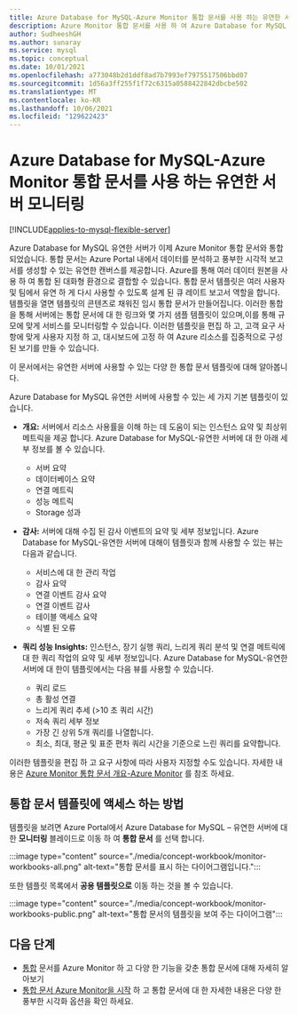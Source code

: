 ```yaml
---
title: Azure Database for MySQL-Azure Monitor 통합 문서를 사용 하는 유연한 서버 모니터링
description: Azure Monitor 통합 문서를 사용 하 여 Azure Database for MySQL 유연한 서버를 모니터링 하는 방법을 설명 합니다.
author: SudheeshGH
ms.author: sunaray
ms.service: mysql
ms.topic: conceptual
ms.date: 10/01/2021
ms.openlocfilehash: a773048b2d1ddf8ad7b7993ef7975517506bbd07
ms.sourcegitcommit: 1d56a3ff255f1f72c6315a0588422842dbcbe502
ms.translationtype: MT
ms.contentlocale: ko-KR
ms.lasthandoff: 10/06/2021
ms.locfileid: "129622423"
---
```

# <a name="monitoring-azure-database-for-mysql---flexible-server-with-azure-monitor-workbooks"></a>Azure Database for MySQL-Azure Monitor 통합 문서를 사용 하는 유연한 서버 모니터링

[!INCLUDE[applies-to-mysql-flexible-server](../includes/applies-to-mysql-flexible-server.md)]

Azure Database for MySQL 유연한 서버가 이제 Azure Monitor 통합 문서와 통합 되었습니다. 통합 문서는 Azure Portal 내에서 데이터를 분석하고 풍부한 시각적 보고서를 생성할 수 있는 유연한 캔버스를 제공합니다. Azure를 통해 여러 데이터 원본을 사용 하 여 통합 된 대화형 환경으로 결합할 수 있습니다. 통합 문서 템플릿은 여러 사용자 및 팀에서 유연 하 게 다시 사용할 수 있도록 설계 된 큐 레이트 보고서 역할을 합니다. 템플릿을 열면 템플릿의 콘텐츠로 채워진 임시 통합 문서가 만들어집니다. 이러한 통합을 통해 서버에는 통합 문서에 대 한 링크와 몇 가지 샘플 템플릿이 있으며,이를 통해 규모에 맞게 서비스를 모니터링할 수 있습니다. 이러한 템플릿을 편집 하 고, 고객 요구 사항에 맞게 사용자 지정 하 고, 대시보드에 고정 하 여 Azure 리소스를 집중적으로 구성 된 보기를 만들 수 있습니다.
 
이 문서에서는 유연한 서버에 사용할 수 있는 다양 한 통합 문서 템플릿에 대해 알아봅니다.

Azure Database for MySQL 유연한 서버에 사용할 수 있는 세 가지 기본 템플릿이 있습니다.
 
- **개요:** 서버에서 리소스 사용률을 이해 하는 데 도움이 되는 인스턴스 요약 및 최상위 메트릭을 제공 합니다. Azure Database for MySQL-유연한 서버에 대 한 아래 세부 정보를 볼 수 있습니다.

    * 서버 요약 
    * 데이터베이스 요약
    * 연결 메트릭 
    * 성능 메트릭 
    * Storage 성과 

* **감사:** 서버에 대해 수집 된 감사 이벤트의 요약 및 세부 정보입니다. Azure Database for MySQL-유연한 서버에 대해이 템플릿과 함께 사용할 수 있는 뷰는 다음과 같습니다.

    * 서비스에 대 한 관리 작업
    * 감사 요약
    * 연결 이벤트 감사 요약
    * 연결 이벤트 감사
    * 테이블 액세스 요약
    * 식별 된 오류

* **쿼리 성능 Insights:** 인스턴스, 장기 실행 쿼리, 느리게 쿼리 분석 및 연결 메트릭에 대 한 쿼리 작업의 요약 및 세부 정보입니다. Azure Database for MySQL-유연한 서버에 대 한이 템플릿에서는 다음 뷰를 사용할 수 있습니다.

    * 쿼리 로드
    * 총 활성 연결
    * 느리게 쿼리 추세 (>10 초 쿼리 시간)
    * 저속 쿼리 세부 정보
    * 가장 긴 상위 5개 쿼리를 나열합니다.
    * 최소, 최대, 평균 및 표준 편차 쿼리 시간을 기준으로 느린 쿼리를 요약합니다.

이러한 템플릿을 편집 하 고 요구 사항에 따라 사용자 지정할 수도 있습니다. 자세한 내용은 [Azure Monitor 통합 문서 개요-Azure Monitor](../../azure-monitor/visualize/workbooks-overview.md#editing-mode) 를 참조 하세요.

 ## <a name="how-to-access-workbook-templates"></a>통합 문서 템플릿에 액세스 하는 방법

템플릿을 보려면 Azure Portal에서 Azure Database for MySQL – 유연한 서버에 대 한 **모니터링** 블레이드로 이동 하 여 **통합 문서** 를 선택 합니다.

:::image type="content" source="./media/concept-workbook/monitor-workbooks-all.png" alt-text="통합 문서를 표시 하는 다이어그램입니다.":::

또한 템플릿 목록에서 **공용 템플릿으로** 이동 하는 것을 볼 수 있습니다.

:::image type="content" source="./media/concept-workbook/monitor-workbooks-public.png" alt-text="통합 문서의 템플릿을 보여 주는 다이어그램":::


## <a name="next-steps"></a>다음 단계
- [통합](../../azure-monitor/visualize/workbooks-access-control.md) 문서를 Azure Monitor 하 고 다양 한 기능을 갖춘 통합 문서에 대해 자세히 알아보기
- [통합 문서 Azure Monitor을 시작](../../azure-monitor/visualize/workbooks-overview.md#visualizations) 하 고 통합 문서에 대 한 자세한 내용은 다양 한 풍부한 시각화 옵션을 확인 하세요.
